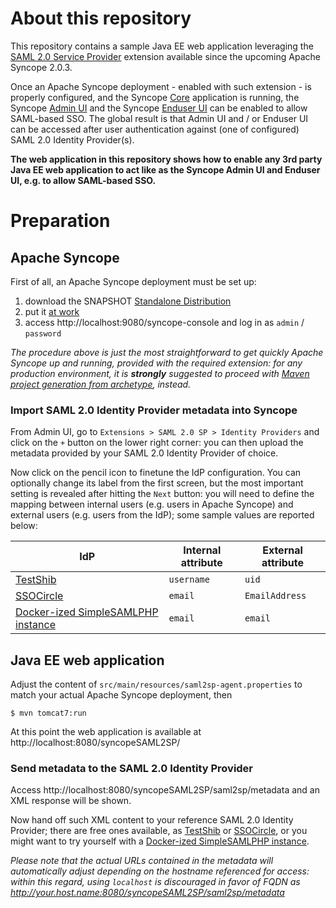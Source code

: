 # About this repository

This repository contains a sample Java EE web application leveraging the [SAML 2.0 Service Provider](https://ci.apache.org/projects/syncope/reference-guide.html#saml-2-0-service-provider) extension available since the upcoming Apache Syncope 2.0.3.

Once an Apache Syncope deployment - enabled with such extension - is properly configured, and the Syncope [Core](http://syncope.apache.org/docs/reference-guide.html#core) application is running, the Syncope [Admin UI](http://syncope.apache.org/docs/reference-guide.html#admin-console-component) and the Syncope [Enduser UI](http://syncope.apache.org/docs/reference-guide.html#enduser-component) can be enabled to allow SAML-based SSO.
The global result is that Admin UI and / or Enduser UI can be accessed after user authentication against (one of configured) SAML 2.0 Identity Provider(s).

**The web application in this repository shows how to enable any 3rd party Java EE web application to act like as the Syncope Admin UI and Enduser UI, e.g. to allow SAML-based SSO.**

# Preparation

## Apache Syncope

First of all, an Apache Syncope deployment must be set up:

1. download the SNAPSHOT [Standalone Distribution](https://repository.apache.org/content/groups/snapshots/org/apache/syncope/syncope-standalone/2.0.3-SNAPSHOT/syncope-standalone-2.0.3-20170413.120848-103-distribution.zip)
1. put it [at work](http://syncope.apache.org/docs/getting-started.html#standalone)
1. access http://localhost:9080/syncope-console and log in as `admin` / `password`

_The procedure above is just the most straightforward to get quickly Apache Syncope up and running, provided with the required extension: for any production environment, it is **strongly** suggested to proceed with [Maven project generation from archetype](http://syncope.apache.org/docs/getting-started.html#maven-project), instead._

### Import SAML 2.0 Identity Provider metadata into Syncope

From Admin UI, go to `Extensions > SAML 2.0 SP > Identity Providers` and click on the `+` button on the lower right corner: you can then upload the metadata provided by your SAML 2.0 Identity Provider of choice.

Now click on the pencil icon to finetune the IdP configuration. You can optionally change its label from the first screen, but the most important setting is revealed after hitting the `Next` button: you will need to define the mapping between internal users (e.g. users in Apache Syncope) and external users (e.g. users from the IdP); some sample values are reported below:

IdP | Internal attribute | External attribute
--- | --- | ---
[TestShib](https://www.testshib.org/) | `username` | `uid`
[SSOCircle](https://www.ssocircle.com) | `email` | `EmailAddress`
[Docker-ized SimpleSAMLPHP instance](https://hub.docker.com/r/kristophjunge/test-saml-idp/) | `email` | `email`

## Java EE web application

Adjust the content of `src/main/resources/saml2sp-agent.properties` to match your actual Apache Syncope deployment, then

```
$ mvn tomcat7:run
```
At this point the web application is available at http://localhost:8080/syncopeSAML2SP/

### Send metadata to the SAML 2.0 Identity Provider

Access http://localhost:8080/syncopeSAML2SP/saml2sp/metadata and an XML response will be shown.

Now hand off such XML content to your reference SAML 2.0 Identity Provider; there are free ones available, as [TestShib](https://www.testshib.org/) or [SSOCircle](https://www.ssocircle.com), or you might want to try yourself with a [Docker-ized SimpleSAMLPHP instance](https://hub.docker.com/r/kristophjunge/test-saml-idp/).

_Please note that the actual URLs contained in the metadata will automatically adjust depending on the hostname referenced for access: within this regard, using `localhost` is discouraged in favor of FQDN as http://your.host.name:8080/syncopeSAML2SP/saml2sp/metadata_

